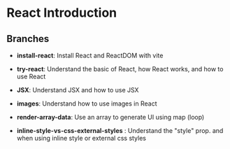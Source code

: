 # React Introduction

## Branches

- **install-react**: Install React and ReactDOM with vite
  
- **try-react**: Understand the basic of React, how React works, and how to use React
  
- **JSX**: Understand JSX and how to use JSX
  
- **images**: Understand how to use images in React

- **render-array-data**: Use an array to generate UI using map (loop)

- **inline-style-vs-css-external-styles** : Understand the "style" prop. and when using inline style or external css styles
